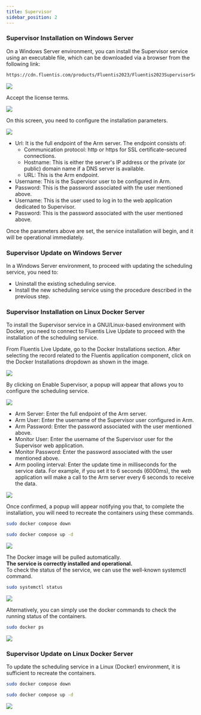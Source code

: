 ```yaml
---
title: Supervisor
sidebar_position: 2
---
```


### Supervisor Installation on Windows Server 
On a Windows Server environment, you can install the Supervisor service using an executable file, which can be downloaded via a browser from the following link:
```bash
https://cdn.fluentis.com/products/Fluentis2023/Fluentis2023SupervisorSchedulerService_3.02.msi
```

![](../../static/images/20250305143917.png)

Accept the license terms.  

![](../../static/images/20250305144039.png)

On this screen, you need to configure the installation parameters.  

![](../../static/images/20250305144203.png)

* Url: It is the full endpoint of the Arm server. The endpoint consists of:  
  * Communication protocol: http or https for SSL certificate-secured connections.  
  * Hostname: This is either the server's IP address or the private (or public) domain name if a DNS server is available.  
  * URL: This is the Arm endpoint.  
* Username: This is the Supervisor user to be configured in Arm.  
* Password: This is the password associated with the user mentioned above.     
* Username: This is the user used to log in to the web application dedicated to Supervisor.  
* Password: This is the password associated with the user mentioned above.  

Once the parameters above are set, the service installation will begin, and it will be operational immediately.  

### Supervisor Update on Windows Server
In a Windows Server environment, to proceed with updating the scheduling service, you need to:  
* Uninstall the existing scheduling service.  
* Install the new scheduling service using the procedure described in the previous step.  


### Supervisor Installation on Linux Docker Server
To install the Supervisor service in a GNU/Linux-based environment with Docker, you need to connect to Fluentis Live Update to proceed with the installation of the scheduling service.   

From Fluentis Live Update, go to the Docker Installations section. After selecting the record related to the Fluentis application component, click on the Docker Installations dropdown as shown in the image.  

![](../../static/images/20250305155231.png)

By clicking on Enable Supervisor, a popup will appear that allows you to configure the scheduling service.  

![](../../static/images/20250305160233.png)


* Arm Server: Enter the full endpoint of the Arm server.    
* Arm User: Enter the username of the Supervisor user configured in Arm.  
* Arm Password: Enter the password associated with the user mentioned above.     
* Monitor User: Enter the username of the Supervisor user for the Supervisor web application.  
* Monitor Password: Enter the password associated with the user mentioned above.    
* Arm pooling interval: Enter the update time in milliseconds for the service data. For example, if you set it to 6 seconds (6000ms), the web application will make a call to the Arm server every 6 seconds to receive the data.  

![](../../static/images/20250305162154.png)

Once confirmed, a popup will appear notifying you that, to complete the installation, you will need to recreate the containers using these commands.  
```bash
sudo docker compose down
```
```bash
sudo docker compose up -d
```
![](../../static/images/20250305162359.png)

The Docker image will be pulled automatically.  
**The service is correctly installed and operational.**  
To check the status of the service, we can use the well-known systemctl command.
```bash
sudo systemctl status
```

![](../../static/images/20250305165536.png)

Alternatively, you can simply use the docker commands to check the running status of the containers.  

```bash
sudo docker ps
```

![](../../static/images/20250305165738.png)

### Supervisor Update on Linux Docker Server
To update the scheduling service in a Linux (Docker) environment, it is sufficient to recreate the containers.  
```bash
sudo docker compose down
```
```bash
sudo docker compose up -d
```

![](../../static/images/20250306115825.png)

